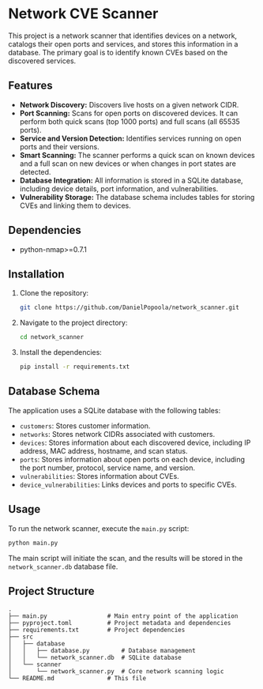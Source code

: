 # Network CVE Scanner

This project is a network scanner that identifies devices on a network, catalogs their open ports and services, and stores this information in a database. The primary goal is to identify known CVEs based on the discovered services.

## Features

*   **Network Discovery:** Discovers live hosts on a given network CIDR.
*   **Port Scanning:** Scans for open ports on discovered devices. It can perform both quick scans (top 1000 ports) and full scans (all 65535 ports).
*   **Service and Version Detection:** Identifies services running on open ports and their versions.
*   **Smart Scanning:** The scanner performs a quick scan on known devices and a full scan on new devices or when changes in port states are detected.
*   **Database Integration:** All information is stored in a SQLite database, including device details, port information, and vulnerabilities.
*   **Vulnerability Storage:** The database schema includes tables for storing CVEs and linking them to devices.

## Dependencies

*   python-nmap>=0.7.1

## Installation

1.  Clone the repository:
    ```bash
    git clone https://github.com/DanielPopoola/network_scanner.git
    ```
2.  Navigate to the project directory:
    ```bash
    cd network_scanner
    ```
3.  Install the dependencies:
    ```bash
    pip install -r requirements.txt
    ```

## Database Schema

The application uses a SQLite database with the following tables:

*   `customers`: Stores customer information.
*   `networks`: Stores network CIDRs associated with customers.
*   `devices`: Stores information about each discovered device, including IP address, MAC address, hostname, and scan status.
*   `ports`: Stores information about open ports on each device, including the port number, protocol, service name, and version.
*   `vulnerabilities`: Stores information about CVEs.
*   `device_vulnerabilities`: Links devices and ports to specific CVEs.

## Usage

To run the network scanner, execute the `main.py` script:

```bash
python main.py
```

The main script will initiate the scan, and the results will be stored in the `network_scanner.db` database file.

## Project Structure

```
.
├── main.py                 # Main entry point of the application
├── pyproject.toml          # Project metadata and dependencies
├── requirements.txt        # Project dependencies
├── src
│   ├── database
│   │   ├── database.py         # Database management
│   │   └── network_scanner.db  # SQLite database
│   └── scanner
│       └── network_scanner.py  # Core network scanning logic
└── README.md               # This file
```
